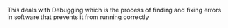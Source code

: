 This deals with Debugging which is the process of finding and fixing errors in software that prevents it from running correctly
